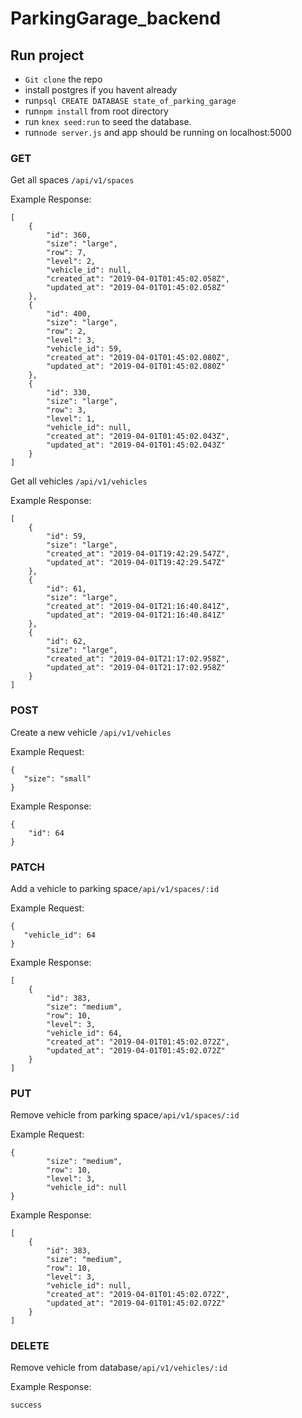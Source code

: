 # ParkingGarage_backend

## Run project

* `Git clone` the repo
* install postgres if you havent already
* run`psql CREATE DATABASE state_of_parking_garage`
* run`npm install` from root directory
* run `knex seed:run` to seed the database.
* run`node server.js` and app should be running on localhost:5000

### GET

Get all spaces ```/api/v1/spaces```

Example Response:

```
[
    {
        "id": 360,
        "size": "large",
        "row": 7,
        "level": 2,
        "vehicle_id": null,
        "created_at": "2019-04-01T01:45:02.058Z",
        "updated_at": "2019-04-01T01:45:02.058Z"
    },
    {
        "id": 400,
        "size": "large",
        "row": 2,
        "level": 3,
        "vehicle_id": 59,
        "created_at": "2019-04-01T01:45:02.080Z",
        "updated_at": "2019-04-01T01:45:02.080Z"
    },
    {
        "id": 330,
        "size": "large",
        "row": 3,
        "level": 1,
        "vehicle_id": null,
        "created_at": "2019-04-01T01:45:02.043Z",
        "updated_at": "2019-04-01T01:45:02.043Z"
    }
]
```

Get all vehicles ```/api/v1/vehicles```

Example Response:

```
[
    {
        "id": 59,
        "size": "large",
        "created_at": "2019-04-01T19:42:29.547Z",
        "updated_at": "2019-04-01T19:42:29.547Z"
    },
    {
        "id": 61,
        "size": "large",
        "created_at": "2019-04-01T21:16:40.841Z",
        "updated_at": "2019-04-01T21:16:40.841Z"
    },
    {
        "id": 62,
        "size": "large",
        "created_at": "2019-04-01T21:17:02.958Z",
        "updated_at": "2019-04-01T21:17:02.958Z"
    }
]
```

### POST

Create a new vehicle ```/api/v1/vehicles```

Example Request:
```
{
   "size": "small"
}
```

Example Response:

```
{
    "id": 64
}
```

### PATCH

Add a vehicle to parking space```/api/v1/spaces/:id```

Example Request:
```
{
   "vehicle_id": 64
}
```

Example Response:

```
[
    {
        "id": 383,
        "size": "medium",
        "row": 10,
        "level": 3,
        "vehicle_id": 64,
        "created_at": "2019-04-01T01:45:02.072Z",
        "updated_at": "2019-04-01T01:45:02.072Z"
    }
]
```

### PUT

Remove vehicle from parking space```/api/v1/spaces/:id```

Example Request:
```
{
        "size": "medium",
        "row": 10,
        "level": 3,
        "vehicle_id": null
}
```

Example Response:

```
[
    {
        "id": 383,
        "size": "medium",
        "row": 10,
        "level": 3,
        "vehicle_id": null,
        "created_at": "2019-04-01T01:45:02.072Z",
        "updated_at": "2019-04-01T01:45:02.072Z"
    }
]
```

### DELETE

Remove vehicle from database```/api/v1/vehicles/:id```

Example Response:

```
success
```



















